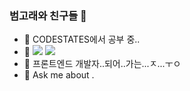 ### 범고래와 친구들 👋

- 🔭 CODESTATES에서 공부 중..
- 🌱 <img src ="https://img.shields.io/badge/-javaScript-yellow"> <img src ="https://img.shields.io/badge/-React-blue">
- 🤔 프론트엔드 개발자..되어..가는...ㅈ...ㅜㅇ
- 💬 Ask me about .
<!--
**doityoo/doityoo** is a ✨ _special_ ✨ repository because its `README.md` (this file) appears on your GitHub profile.

Here are some ideas to get you started:

- 🔭 CODESTATES에서 공부 중..
- 🌱 <img src ="https://img.shields.io/badge/-javaScript-yellow"> <img src ="https://img.shields.io/badge/-React-blue">
- 🤔 프론트엔드 개발자..되어..가는...ㅈ...ㅜㅇ
- 💬 Ask me about .

-->
